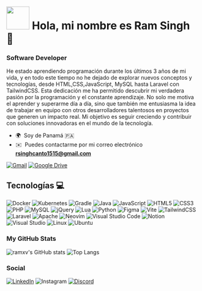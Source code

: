 # <img src="https://media3.giphy.com/media/v1.Y2lkPTc5MGI3NjExNmRlbTV2YmRlNXBwamx0cjl0enl3MHZwYmUyMWI3ZnppbXhieHJwbCZlcD12MV9pbnRlcm5hbF9naWZfYnlfaWQmY3Q9cw/WFZvB7VIXBgiz3oDXE/giphy.gif" width="60" /> Hola, mi nombre es Ram Singh 🖖

### Software Developer

He estado aprendiendo programación durante los últimos 3 años de mi vida, y en todo este tiempo no he dejado de explorar nuevos conceptos y tecnologías, desde HTML,CSS,JavaScript, MySQL hasta Laravel con TailwindCSS. Esta dedicación me ha permitido descubrir mi verdadera pasión por la programación y el constante aprendizaje. No solo me motiva el aprender y superarme día a día, sino que también me entusiasma la idea de trabajar en equipo con otros desarrolladores talentosos en proyectos que generen un impacto real. Mi objetivo es seguir creciendo y contribuir con soluciones innovadoras en el mundo de la tecnología.

* 🌍  Soy de Panamá 🇵🇦 <img src="https://em-content.zobj.net/source/google/387/flag-panama_1f1f5-1f1e6.png" width="15"></img>
* ✉️  Puedes contactarme por mi correo electrónico **[rsinghcanto1515@gmail.com](mailto:rsinghcanto1515@gmail.com)**

[![Gmail](https://img.shields.io/badge/Gmail-D14836?style=for-the-badge&logo=gmail&logoColor=white)](rsinghcanto1515@gmail.com)
[![Google Drive](https://img.shields.io/badge/Google%20Drive-4285F4?style=for-the-badge&logo=googledrive&logoColor=white)](https://drive.google.com/file/d/1EC5QhhsVQUpctGLMKtww__jP0sfIhK8l/view?usp=sharing)

## Tecnologías 💻

![Docker](https://img.shields.io/badge/docker-%230db7ed.svg?style=for-the-badge&logo=docker&logoColor=white)
![Kubernetes](https://img.shields.io/badge/kubernetes-%23326ce5.svg?style=for-the-badge&logo=kubernetes&logoColor=white)
![Gradle](https://img.shields.io/badge/Gradle-02303A.svg?style=for-the-badge&logo=Gradle&logoColor=white)
![Java](https://img.shields.io/badge/java-%23ED8B00.svg?style=for-the-badge&logo=openjdk&logoColor=white)
![JavaScript](https://img.shields.io/badge/javascript-%23323330.svg?style=for-the-badge&logo=javascript&logoColor=%23F7DF1E)
![HTML5](https://img.shields.io/badge/html5-%23E34F26.svg?style=for-the-badge&logo=html5&logoColor=white)
![CSS3](https://img.shields.io/badge/css3-%231572B6.svg?style=for-the-badge&logo=css3&logoColor=white)
![PHP](https://img.shields.io/badge/php-%23777BB4.svg?style=for-the-badge&logo=php&logoColor=white)
![MySQL](https://img.shields.io/badge/mysql-4479A1.svg?style=for-the-badge&logo=mysql&logoColor=white)
![jQuery](https://img.shields.io/badge/jquery-%230769AD.svg?style=for-the-badge&logo=jquery&logoColor=white)
![Lua](https://img.shields.io/badge/lua-%232C2D72.svg?style=for-the-badge&logo=lua&logoColor=white)
![Python](https://img.shields.io/badge/python-3670A0?style=for-the-badge&logo=python&logoColor=ffdd54)
![Figma](https://img.shields.io/badge/figma-%23F24E1E.svg?style=for-the-badge&logo=figma&logoColor=white)
![Vite](https://img.shields.io/badge/vite-%23646CFF.svg?style=for-the-badge&logo=vite&logoColor=white)
![TailwindCSS](https://img.shields.io/badge/tailwindcss-%2338B2AC.svg?style=for-the-badge&logo=tailwind-css&logoColor=white)
![Laravel](https://img.shields.io/badge/laravel-%23FF2D20.svg?style=for-the-badge&logo=laravel&logoColor=white)
![Apache](https://img.shields.io/badge/apache-%23D42029.svg?style=for-the-badge&logo=apache&logoColor=white)
![Neovim](https://img.shields.io/badge/NeoVim-%2357A143.svg?&style=for-the-badge&logo=neovim&logoColor=white)
![Visual Studio Code](https://img.shields.io/badge/Visual%20Studio%20Code-0078d7.svg?style=for-the-badge&logo=visual-studio-code&logoColor=white)
![Notion](https://img.shields.io/badge/Notion-%23000000.svg?style=for-the-badge&logo=notion&logoColor=white)
![Visual Studio](https://img.shields.io/badge/Visual%20Studio-5C2D91.svg?style=for-the-badge&logo=visual-studio&logoColor=white)
![Linux](https://img.shields.io/badge/Linux-FCC624?style=for-the-badge&logo=linux&logoColor=black)
![Ubuntu](https://img.shields.io/badge/Ubuntu-E95420?style=for-the-badge&logo=ubuntu&logoColor=white)

### My GitHub Stats

![ramxv's GitHub stats](https://github-readme-stats.vercel.app/api?username=ramxv&icons=true&theme=tokyonight)
![Top Langs](https://github-readme-stats.vercel.app/api/top-langs/?username=ramxv&layout=compact&theme=tokyonight)

### Social
[![LinkedIn](https://img.shields.io/badge/linkedin-%230077B5.svg?style=for-the-badge&logo=linkedin&logoColor=white)](https://www.linkedin.com/in/ram-singh-38a2a6239/)
![Instagram](https://img.shields.io/badge/Instagram-%23E4405F.svg?style=for-the-badge&logo=Instagram&logoColor=white)
[![Discord](https://img.shields.io/badge/Discord-%235865F2.svg?style=for-the-badge&logo=discord&logoColor=white)](https://discord.com/users/Mrmemo#4625)